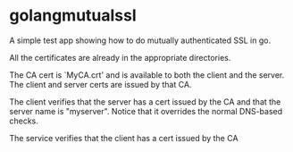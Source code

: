 # golangmutualssl

A simple test app showing how to do mutually authenticated SSL in go.

All the certificates are already in the appropriate directories.

The CA cert is `MyCA.crt' and is available to both the client and the server. 
The client and server certs are issued by that CA.

The client verifies that the server has a cert issued by the CA and that the
server name is "myserver". Notice that it overrides the normal DNS-based checks.

The service verifies that the client has a cert issued by the CA
